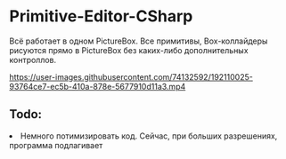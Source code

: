 # Primitive-Editor-CSharp

Всё работает в одном PictureBox. Все примитивы, Box-коллайдеры рисуются прямо в PictureBox без каких-либо дополнительных контроллов.


https://user-images.githubusercontent.com/74132592/192110025-93764ce7-ec5b-410a-878e-5677910d11a3.mp4

## Todo:
  <li>Немного потимизировать код. Сейчас, при больших разрешениях, программа подлагивает
